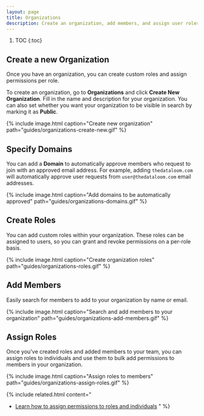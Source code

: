 ```yaml
---
layout: page
title: Organizations
description: Create an organization, add members, and assign user roles.
---
```


1. TOC
{:toc}

## Create a new Organization

Once you have an organization, you can create custom roles and assign permissions per role.

To create an organization, go to **Organizations** and click **Create New Organization**. Fill in the name and description for your organization. You can also set whether you want your organization to be visible in search by marking it as **Public**.

{% include image.html caption="Create new organization" path="guides/organizations-create-new.gif" %}

## Specify Domains

You can add a **Domain** to automatically approve members who request to join with an approved email address. For example, adding `thedataloom.com` will automatically approve user requests from `user@thedataloom.com` email addresses.

{% include image.html caption="Add domains to be automatically approved" path="guides/organizations-domains.gif" %}

## Create Roles

You can add custom roles within your organization. These roles can be assigned to users, so you can grant and revoke permissions on a per-role basis.

{% include image.html caption="Create organization roles" path="guides/organizations-roles.gif" %}

## Add Members

Easily search for members to add to your organization by name or email.

{% include image.html caption="Search and add members to your organization" path="guides/organizations-add-members.gif" %}

## Assign Roles

Once you've created roles and added members to your team, you can assign roles to individuals and use them to bulk add permissions to members in your organization.

{% include image.html caption="Assign roles to members" path="guides/organizations-assign-roles.gif" %}

{% include related.html content="
* [Learn how to assign permissions to roles and individuals](/guides/permissions/)
" %}
